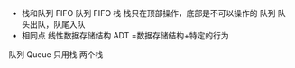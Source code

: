 - 栈和队列
    FIFO  队列
    FIFO  栈
    栈只在顶部操作，底部是不可以操作的
    队列  队头出队，队尾入队
- 相同点
    线性数据存储结构  ADT =数据存储结构+特定的行为


队列  Queue
    只用栈   两个栈  
